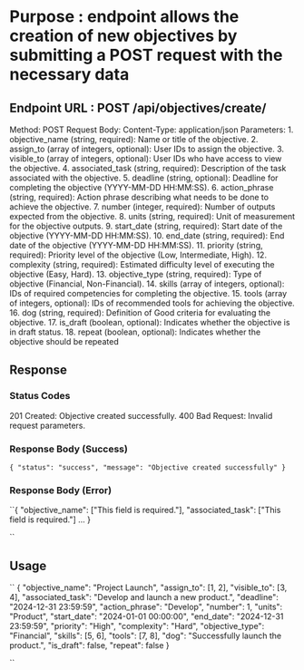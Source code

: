# Purpose : endpoint allows the creation of new objectives by submitting a POST request with the necessary data

## Endpoint URL : POST /api/objectives/create/

Method: POST
Request Body:
Content-Type: application/json
Parameters:
    1. objective_name (string, required): Name or title of the objective.
    2. assign_to (array of integers, optional): User IDs to assign the objective.
    3. visible_to (array of integers, optional): User IDs who have access to view the objective.
    4. associated_task (string, required): Description of the task associated with the objective.
    5. deadline (string, optional): Deadline for completing the objective (YYYY-MM-DD HH:MM:SS).
    6. action_phrase (string, required): Action phrase describing what needs to be done to achieve the objective.
    7. number (integer, required): Number of outputs expected from the objective.
    8. units (string, required): Unit of measurement for the objective outputs.
    9. start_date (string, required): Start date of the objective (YYYY-MM-DD HH:MM:SS).
    10. end_date (string, required): End date of the objective (YYYY-MM-DD HH:MM:SS).
    11. priority (string, required): Priority level of the objective (Low, Intermediate, High).
    12. complexity (string, required): Estimated difficulty level of executing the objective (Easy, Hard).
    13. objective_type (string, required): Type of objective (Financial, Non-Financial).
    14. skills (array of integers, optional): IDs of required competencies for completing the objective.
    15. tools (array of integers, optional): IDs of recommended tools for achieving the objective.
    16. dog (string, required): Definition of Good criteria for evaluating the objective.
    17. is_draft (boolean, optional): Indicates whether the objective is in draft status.
    18. repeat (boolean, optional): Indicates whether the objective should be repeated

## Response

### Status Codes

201 Created: Objective created successfully.
400 Bad Request: Invalid request parameters.

### Response Body (Success)

``{
  "status": "success",
  "message": "Objective created successfully"
}
``

### Response Body (Error)

``{
  "objective_name": ["This field is required."],
  "associated_task": ["This field is required."]
  ...
}

``

## Usage

``
{
  "objective_name": "Project Launch",
  "assign_to": [1, 2],
  "visible_to": [3, 4],
  "associated_task": "Develop and launch a new product.",
  "deadline": "2024-12-31 23:59:59",
  "action_phrase": "Develop",
  "number": 1,
  "units": "Product",
  "start_date": "2024-01-01 00:00:00",
  "end_date": "2024-12-31 23:59:59",
  "priority": "High",
  "complexity": "Hard",
  "objective_type": "Financial",
  "skills": [5, 6],
  "tools": [7, 8],
  "dog": "Successfully launch the product.",
  "is_draft": false,
  "repeat": false
}

``
